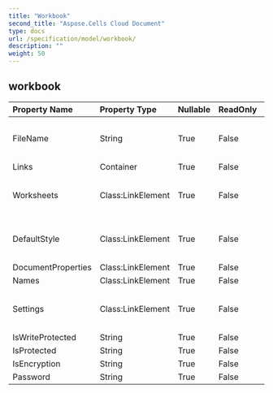 ```yaml
---
title: "Workbook"
second_title: "Aspose.Cells Cloud Document"
type: docs
url: /specification/model/workbook/
description: ""
weight: 50
---
```


## **workbook**

 

| Property Name | Property Type | Nullable |  ReadOnly | DefaultValue | Description | 
| :- | :- | :- |:- |  :- | :- |
| FileName | String | True |  False |  | Gets and sets the current file name.  |  
| Links | Container | True |  False |  |  |  
| Worksheets | Class:LinkElement | True |  False |  | Gets the  collection in the spreadsheet.  |  
| DefaultStyle | Class:LinkElement | True |  False |  | Gets or sets the default  object of the workbook.  |  
| DocumentProperties | Class:LinkElement | True |  False |  |  |  
| Names | Class:LinkElement | True |  False |  |  |  
| Settings | Class:LinkElement | True |  False |  | Represents the workbook settings.  |  
| IsWriteProtected | String | True |  False |  |  |  
| IsProtected | String | True |  False |  |  |  
| IsEncryption | String | True |  False |  |  |  
| Password | String | True |  False |  |  |  

